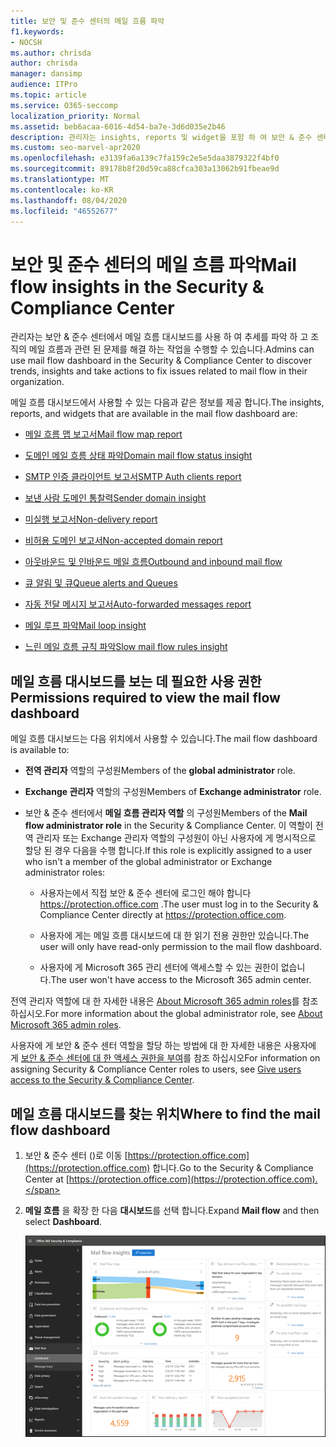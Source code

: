 ```yaml
---
title: 보안 및 준수 센터의 메일 흐름 파악
f1.keywords:
- NOCSH
ms.author: chrisda
author: chrisda
manager: dansimp
audience: ITPro
ms.topic: article
ms.service: O365-seccomp
localization_priority: Normal
ms.assetid: beb6acaa-6016-4d54-ba7e-3d6d035e2b46
description: 관리자는 insights, reports 및 widget을 포함 하 여 보안 & 준수 센터의 메일 흐름 대시보드에 대해 알아볼 수 있습니다.
ms.custom: seo-marvel-apr2020
ms.openlocfilehash: e3139fa6a139c7fa159c2e5e5daa3879322f4bf0
ms.sourcegitcommit: 89178b8f20d59ca88cfca303a13062b91fbeae9d
ms.translationtype: MT
ms.contentlocale: ko-KR
ms.lasthandoff: 08/04/2020
ms.locfileid: "46552677"
---
```

# <a name="mail-flow-insights-in-the-security--compliance-center"></a><span data-ttu-id="19abb-103">보안 및 준수 센터의 메일 흐름 파악</span><span class="sxs-lookup"><span data-stu-id="19abb-103">Mail flow insights in the Security & Compliance Center</span></span>

<span data-ttu-id="19abb-104">관리자는 보안 & 준수 센터에서 메일 흐름 대시보드를 사용 하 여 추세를 파악 하 고 조직의 메일 흐름과 관련 된 문제를 해결 하는 작업을 수행할 수 있습니다.</span><span class="sxs-lookup"><span data-stu-id="19abb-104">Admins can use mail flow dashboard in the Security & Compliance Center to discover trends, insights and take actions to fix issues related to mail flow in their organization.</span></span>

<span data-ttu-id="19abb-105">메일 흐름 대시보드에서 사용할 수 있는 다음과 같은 정보를 제공 합니다.</span><span class="sxs-lookup"><span data-stu-id="19abb-105">The insights, reports, and widgets that are available in the mail flow dashboard are:</span></span>

- [<span data-ttu-id="19abb-106">메일 흐름 맵 보고서</span><span class="sxs-lookup"><span data-stu-id="19abb-106">Mail flow map report</span></span>](mfi-mail-flow-map-report.md)

- [<span data-ttu-id="19abb-107">도메인 메일 흐름 상태 파악</span><span class="sxs-lookup"><span data-stu-id="19abb-107">Domain mail flow status insight</span></span>](mfi-domain-mail-flow-status-insight.md)

- [<span data-ttu-id="19abb-108">SMTP 인증 클라이언트 보고서</span><span class="sxs-lookup"><span data-stu-id="19abb-108">SMTP Auth clients report</span></span>](mfi-smtp-auth-clients-report.md)

- [<span data-ttu-id="19abb-109">보낸 사람 도메인 통찰력</span><span class="sxs-lookup"><span data-stu-id="19abb-109">Sender domain insight</span></span>](mfi-sender-domain-insight.md)

- [<span data-ttu-id="19abb-110">미실행 보고서</span><span class="sxs-lookup"><span data-stu-id="19abb-110">Non-delivery report</span></span>](mfi-non-delivery-report.md)

- [<span data-ttu-id="19abb-111">비허용 도메인 보고서</span><span class="sxs-lookup"><span data-stu-id="19abb-111">Non-accepted domain report</span></span>](mfi-non-accepted-domain-report.md)

- [<span data-ttu-id="19abb-112">아웃바운드 및 인바운드 메일 흐름</span><span class="sxs-lookup"><span data-stu-id="19abb-112">Outbound and inbound mail flow</span></span>](mfi-outbound-and-inbound-mail-flow.md)

- [<span data-ttu-id="19abb-113">큐 알림 및 큐</span><span class="sxs-lookup"><span data-stu-id="19abb-113">Queue alerts and Queues</span></span>](mfi-queue-alerts-and-queues.md)

- [<span data-ttu-id="19abb-114">자동 전달 메시지 보고서</span><span class="sxs-lookup"><span data-stu-id="19abb-114">Auto-forwarded messages report</span></span>](mfi-auto-forwarded-messages-report.md)

- [<span data-ttu-id="19abb-115">메일 루프 파악</span><span class="sxs-lookup"><span data-stu-id="19abb-115">Mail loop insight</span></span>](mfi-mail-loop-insight.md)

- [<span data-ttu-id="19abb-116">느린 메일 흐름 규칙 파악</span><span class="sxs-lookup"><span data-stu-id="19abb-116">Slow mail flow rules insight</span></span>](mfi-slow-mail-flow-rules-insight.md)

## <a name="permissions-required-to-view-the-mail-flow-dashboard"></a><span data-ttu-id="19abb-117">메일 흐름 대시보드를 보는 데 필요한 사용 권한</span><span class="sxs-lookup"><span data-stu-id="19abb-117">Permissions required to view the mail flow dashboard</span></span>

<span data-ttu-id="19abb-118">메일 흐름 대시보드는 다음 위치에서 사용할 수 있습니다.</span><span class="sxs-lookup"><span data-stu-id="19abb-118">The mail flow dashboard is available to:</span></span>

- <span data-ttu-id="19abb-119">**전역 관리자** 역할의 구성원</span><span class="sxs-lookup"><span data-stu-id="19abb-119">Members of the **global administrator** role.</span></span>

- <span data-ttu-id="19abb-120">**Exchange 관리자** 역할의 구성원</span><span class="sxs-lookup"><span data-stu-id="19abb-120">Members of **Exchange administrator** role.</span></span>

- <span data-ttu-id="19abb-121">보안 & 준수 센터에서 **메일 흐름 관리자 역할** 의 구성원</span><span class="sxs-lookup"><span data-stu-id="19abb-121">Members of the **Mail flow administrator role** in the Security & Compliance Center.</span></span> <span data-ttu-id="19abb-122">이 역할이 전역 관리자 또는 Exchange 관리자 역할의 구성원이 아닌 사용자에 게 명시적으로 할당 된 경우 다음을 수행 합니다.</span><span class="sxs-lookup"><span data-stu-id="19abb-122">If this role is explicitly assigned to a user who isn't a member of the global administrator or Exchange administrator roles:</span></span>

  - <span data-ttu-id="19abb-123">사용자는에서 직접 보안 & 준수 센터에 로그인 해야 합니다 <https://protection.office.com> .</span><span class="sxs-lookup"><span data-stu-id="19abb-123">The user must log in to the Security & Compliance Center directly at <https://protection.office.com>.</span></span>

  - <span data-ttu-id="19abb-124">사용자에 게는 메일 흐름 대시보드에 대 한 읽기 전용 권한만 있습니다.</span><span class="sxs-lookup"><span data-stu-id="19abb-124">The user will only have read-only permission to the mail flow dashboard.</span></span>

  - <span data-ttu-id="19abb-125">사용자에 게 Microsoft 365 관리 센터에 액세스할 수 있는 권한이 없습니다.</span><span class="sxs-lookup"><span data-stu-id="19abb-125">The user won't have access to the Microsoft 365 admin center.</span></span>

<span data-ttu-id="19abb-126">전역 관리자 역할에 대 한 자세한 내용은 [About Microsoft 365 admin roles](https://docs.microsoft.com/microsoft-365/admin/add-users/about-admin-roles)를 참조 하십시오.</span><span class="sxs-lookup"><span data-stu-id="19abb-126">For more information about the global administrator role, see [About Microsoft 365 admin roles](https://docs.microsoft.com/microsoft-365/admin/add-users/about-admin-roles).</span></span>

<span data-ttu-id="19abb-127">사용자에 게 보안 & 준수 센터 역할을 할당 하는 방법에 대 한 자세한 내용은 사용자에 게 [보안 & 준수 센터에 대 한 액세스 권한을 부여](grant-access-to-the-security-and-compliance-center.md)를 참조 하십시오</span><span class="sxs-lookup"><span data-stu-id="19abb-127">For information on assigning Security & Compliance Center roles to users, see [Give users access to the Security & Compliance Center](grant-access-to-the-security-and-compliance-center.md).</span></span>

## <a name="where-to-find-the-mail-flow-dashboard"></a><span data-ttu-id="19abb-128">메일 흐름 대시보드를 찾는 위치</span><span class="sxs-lookup"><span data-stu-id="19abb-128">Where to find the mail flow dashboard</span></span>

1. <span data-ttu-id="19abb-129">보안 & 준수 센터 ()로 이동 [https://protection.office.com](https://protection.office.com) 합니다.</span><span class="sxs-lookup"><span data-stu-id="19abb-129">Go to the Security & Compliance Center at [https://protection.office.com](https://protection.office.com).</span></span>

2. <span data-ttu-id="19abb-130">**메일 흐름** 을 확장 한 다음 **대시보드**를 선택 합니다.</span><span class="sxs-lookup"><span data-stu-id="19abb-130">Expand **Mail flow** and then select **Dashboard**.</span></span>

   ![보안 & 준수 센터의 메일 흐름 대시보드](../../media/mail-flow-dashboard-v2.png)
